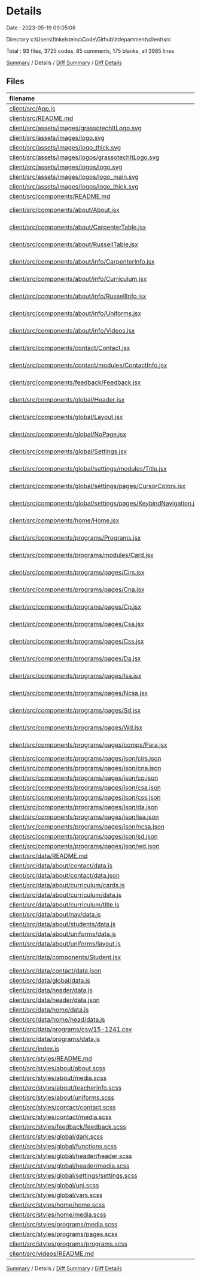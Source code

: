 # Details

Date : 2023-05-19 09:05:06

Directory c:\\Users\\finkelsteinc\\Code\\Github\\itdepartment\\client\\src

Total : 93 files,  3725 codes, 85 comments, 175 blanks, all 3985 lines

[Summary](results.md) / Details / [Diff Summary](diff.md) / [Diff Details](diff-details.md)

## Files
| filename | language | code | comment | blank | total |
| :--- | :--- | ---: | ---: | ---: | ---: |
| [client/src/App.js](/client/src/App.js) | JavaScript | 114 | 19 | 6 | 139 |
| [client/src/README.md](/client/src/README.md) | Markdown | 4 | 0 | 2 | 6 |
| [client/src/assets/images/grassotechItLogo.svg](/client/src/assets/images/grassotechItLogo.svg) | XML | 9 | 0 | 1 | 10 |
| [client/src/assets/images/logo.svg](/client/src/assets/images/logo.svg) | XML | 9 | 0 | 1 | 10 |
| [client/src/assets/images/logo_thick.svg](/client/src/assets/images/logo_thick.svg) | XML | 9 | 0 | 1 | 10 |
| [client/src/assets/images/logos/grassotechItLogo.svg](/client/src/assets/images/logos/grassotechItLogo.svg) | XML | 9 | 0 | 1 | 10 |
| [client/src/assets/images/logos/logo.svg](/client/src/assets/images/logos/logo.svg) | XML | 9 | 0 | 1 | 10 |
| [client/src/assets/images/logos/logo_main.svg](/client/src/assets/images/logos/logo_main.svg) | XML | 1 | 0 | 0 | 1 |
| [client/src/assets/images/logos/logo_thick.svg](/client/src/assets/images/logos/logo_thick.svg) | XML | 9 | 0 | 1 | 10 |
| [client/src/components/README.md](/client/src/components/README.md) | Markdown | 2 | 0 | 0 | 2 |
| [client/src/components/about/About.jsx](/client/src/components/about/About.jsx) | JavaScript JSX | 30 | 0 | 3 | 33 |
| [client/src/components/about/CarpenterTable.jsx](/client/src/components/about/CarpenterTable.jsx) | JavaScript JSX | 52 | 1 | 4 | 57 |
| [client/src/components/about/RussellTable.jsx](/client/src/components/about/RussellTable.jsx) | JavaScript JSX | 48 | 0 | 5 | 53 |
| [client/src/components/about/info/CarpenterInfo.jsx](/client/src/components/about/info/CarpenterInfo.jsx) | JavaScript JSX | 21 | 0 | 2 | 23 |
| [client/src/components/about/info/Curriculum.jsx](/client/src/components/about/info/Curriculum.jsx) | JavaScript JSX | 40 | 1 | 2 | 43 |
| [client/src/components/about/info/RussellInfo.jsx](/client/src/components/about/info/RussellInfo.jsx) | JavaScript JSX | 29 | 0 | 3 | 32 |
| [client/src/components/about/info/Uniforms.jsx](/client/src/components/about/info/Uniforms.jsx) | JavaScript JSX | 27 | 3 | 2 | 32 |
| [client/src/components/about/info/Videos.jsx](/client/src/components/about/info/Videos.jsx) | JavaScript JSX | 15 | 0 | 2 | 17 |
| [client/src/components/contact/Contact.jsx](/client/src/components/contact/Contact.jsx) | JavaScript JSX | 19 | 0 | 3 | 22 |
| [client/src/components/contact/modules/ContactInfo.jsx](/client/src/components/contact/modules/ContactInfo.jsx) | JavaScript JSX | 54 | 0 | 3 | 57 |
| [client/src/components/feedback/Feedback.jsx](/client/src/components/feedback/Feedback.jsx) | JavaScript JSX | 16 | 0 | 3 | 19 |
| [client/src/components/global/Header.jsx](/client/src/components/global/Header.jsx) | JavaScript JSX | 49 | 0 | 5 | 54 |
| [client/src/components/global/Layout.jsx](/client/src/components/global/Layout.jsx) | JavaScript JSX | 69 | 2 | 4 | 75 |
| [client/src/components/global/NoPage.jsx](/client/src/components/global/NoPage.jsx) | JavaScript JSX | 20 | 0 | 2 | 22 |
| [client/src/components/global/Settings.jsx](/client/src/components/global/Settings.jsx) | JavaScript JSX | 17 | 1 | 2 | 20 |
| [client/src/components/global/settings/modules/Title.jsx](/client/src/components/global/settings/modules/Title.jsx) | JavaScript JSX | 7 | 0 | 2 | 9 |
| [client/src/components/global/settings/pages/CursorColors.jsx](/client/src/components/global/settings/pages/CursorColors.jsx) | JavaScript JSX | 48 | 6 | 3 | 57 |
| [client/src/components/global/settings/pages/KeybindNavigation.jsx](/client/src/components/global/settings/pages/KeybindNavigation.jsx) | JavaScript JSX | 26 | 0 | 2 | 28 |
| [client/src/components/home/Home.jsx](/client/src/components/home/Home.jsx) | JavaScript JSX | 83 | 0 | 5 | 88 |
| [client/src/components/programs/Programs.jsx](/client/src/components/programs/Programs.jsx) | JavaScript JSX | 25 | 0 | 3 | 28 |
| [client/src/components/programs/modules/Card.jsx](/client/src/components/programs/modules/Card.jsx) | JavaScript JSX | 10 | 0 | 2 | 12 |
| [client/src/components/programs/pages/Cirs.jsx](/client/src/components/programs/pages/Cirs.jsx) | JavaScript JSX | 39 | 0 | 4 | 43 |
| [client/src/components/programs/pages/Cna.jsx](/client/src/components/programs/pages/Cna.jsx) | JavaScript JSX | 24 | 0 | 2 | 26 |
| [client/src/components/programs/pages/Cp.jsx](/client/src/components/programs/pages/Cp.jsx) | JavaScript JSX | 26 | 0 | 4 | 30 |
| [client/src/components/programs/pages/Csa.jsx](/client/src/components/programs/pages/Csa.jsx) | JavaScript JSX | 26 | 0 | 4 | 30 |
| [client/src/components/programs/pages/Css.jsx](/client/src/components/programs/pages/Css.jsx) | JavaScript JSX | 26 | 0 | 4 | 30 |
| [client/src/components/programs/pages/Da.jsx](/client/src/components/programs/pages/Da.jsx) | JavaScript JSX | 26 | 0 | 4 | 30 |
| [client/src/components/programs/pages/Isa.jsx](/client/src/components/programs/pages/Isa.jsx) | JavaScript JSX | 26 | 0 | 4 | 30 |
| [client/src/components/programs/pages/Ncsa.jsx](/client/src/components/programs/pages/Ncsa.jsx) | JavaScript JSX | 26 | 0 | 4 | 30 |
| [client/src/components/programs/pages/Sd.jsx](/client/src/components/programs/pages/Sd.jsx) | JavaScript JSX | 26 | 0 | 4 | 30 |
| [client/src/components/programs/pages/Wd.jsx](/client/src/components/programs/pages/Wd.jsx) | JavaScript JSX | 26 | 0 | 4 | 30 |
| [client/src/components/programs/pages/comps/Para.jsx](/client/src/components/programs/pages/comps/Para.jsx) | JavaScript JSX | 11 | 0 | 2 | 13 |
| [client/src/components/programs/pages/json/cirs.json](/client/src/components/programs/pages/json/cirs.json) | JSON | 11 | 0 | 0 | 11 |
| [client/src/components/programs/pages/json/cna.json](/client/src/components/programs/pages/json/cna.json) | JSON | 10 | 0 | 0 | 10 |
| [client/src/components/programs/pages/json/cp.json](/client/src/components/programs/pages/json/cp.json) | JSON | 8 | 0 | 0 | 8 |
| [client/src/components/programs/pages/json/csa.json](/client/src/components/programs/pages/json/csa.json) | JSON | 10 | 0 | 0 | 10 |
| [client/src/components/programs/pages/json/css.json](/client/src/components/programs/pages/json/css.json) | JSON | 11 | 0 | 0 | 11 |
| [client/src/components/programs/pages/json/da.json](/client/src/components/programs/pages/json/da.json) | JSON | 11 | 0 | 0 | 11 |
| [client/src/components/programs/pages/json/isa.json](/client/src/components/programs/pages/json/isa.json) | JSON | 10 | 0 | 0 | 10 |
| [client/src/components/programs/pages/json/ncsa.json](/client/src/components/programs/pages/json/ncsa.json) | JSON | 10 | 0 | 0 | 10 |
| [client/src/components/programs/pages/json/sd.json](/client/src/components/programs/pages/json/sd.json) | JSON | 11 | 0 | 0 | 11 |
| [client/src/components/programs/pages/json/wd.json](/client/src/components/programs/pages/json/wd.json) | JSON | 11 | 0 | 0 | 11 |
| [client/src/data/README.md](/client/src/data/README.md) | Markdown | 35 | 0 | 0 | 35 |
| [client/src/data/about/contact/data.js](/client/src/data/about/contact/data.js) | JavaScript | 17 | 0 | 0 | 17 |
| [client/src/data/about/contact/data.json](/client/src/data/about/contact/data.json) | JSON | 14 | 0 | 0 | 14 |
| [client/src/data/about/curriculum/cards.js](/client/src/data/about/curriculum/cards.js) | JavaScript | 7 | 0 | 0 | 7 |
| [client/src/data/about/curriculum/data.js](/client/src/data/about/curriculum/data.js) | JavaScript | 19 | 0 | 0 | 19 |
| [client/src/data/about/curriculum/title.js](/client/src/data/about/curriculum/title.js) | JavaScript | 7 | 0 | 0 | 7 |
| [client/src/data/about/nav/data.js](/client/src/data/about/nav/data.js) | JavaScript | 8 | 0 | 0 | 8 |
| [client/src/data/about/students/data.js](/client/src/data/about/students/data.js) | JavaScript | 25 | 3 | 2 | 30 |
| [client/src/data/about/uniforms/data.js](/client/src/data/about/uniforms/data.js) | JavaScript | 11 | 0 | 0 | 11 |
| [client/src/data/about/uniforms/layout.js](/client/src/data/about/uniforms/layout.js) | JavaScript | 4 | 0 | 0 | 4 |
| [client/src/data/components/Student.jsx](/client/src/data/components/Student.jsx) | JavaScript JSX | 12 | 0 | 2 | 14 |
| [client/src/data/contact/data.json](/client/src/data/contact/data.json) | JSON | 6 | 0 | 0 | 6 |
| [client/src/data/global/data.js](/client/src/data/global/data.js) | JavaScript | 8 | 0 | 0 | 8 |
| [client/src/data/header/data.js](/client/src/data/header/data.js) | JavaScript | 7 | 0 | 0 | 7 |
| [client/src/data/header/data.json](/client/src/data/header/data.json) | JSON | 6 | 0 | 0 | 6 |
| [client/src/data/home/data.js](/client/src/data/home/data.js) | JavaScript | 8 | 0 | 1 | 9 |
| [client/src/data/home/head/data.js](/client/src/data/home/head/data.js) | JavaScript | 4 | 0 | 0 | 4 |
| [client/src/data/programs/csv/15-1241.csv](/client/src/data/programs/csv/15-1241.csv) | CSV | 193 | 0 | 1 | 194 |
| [client/src/data/programs/data.js](/client/src/data/programs/data.js) | JavaScript | 13 | 1 | 1 | 15 |
| [client/src/index.js](/client/src/index.js) | JavaScript | 10 | 0 | 3 | 13 |
| [client/src/styles/README.md](/client/src/styles/README.md) | Markdown | 2 | 0 | 1 | 3 |
| [client/src/styles/about/about.scss](/client/src/styles/about/about.scss) | SCSS | 343 | 13 | 1 | 357 |
| [client/src/styles/about/media.scss](/client/src/styles/about/media.scss) | SCSS | 80 | 6 | 0 | 86 |
| [client/src/styles/about/teacherinfo.scss](/client/src/styles/about/teacherinfo.scss) | SCSS | 44 | 0 | 0 | 44 |
| [client/src/styles/about/uniforms.scss](/client/src/styles/about/uniforms.scss) | SCSS | 51 | 0 | 0 | 51 |
| [client/src/styles/contact/contact.scss](/client/src/styles/contact/contact.scss) | SCSS | 27 | 0 | 0 | 27 |
| [client/src/styles/contact/media.scss](/client/src/styles/contact/media.scss) | SCSS | 41 | 0 | 0 | 41 |
| [client/src/styles/feedback/feedback.scss](/client/src/styles/feedback/feedback.scss) | SCSS | 109 | 0 | 1 | 110 |
| [client/src/styles/global/dark.scss](/client/src/styles/global/dark.scss) | SCSS | 209 | 2 | 34 | 245 |
| [client/src/styles/global/functions.scss](/client/src/styles/global/functions.scss) | SCSS | 3 | 0 | 0 | 3 |
| [client/src/styles/global/header/header.scss](/client/src/styles/global/header/header.scss) | SCSS | 169 | 2 | 1 | 172 |
| [client/src/styles/global/header/media.scss](/client/src/styles/global/header/media.scss) | SCSS | 67 | 0 | 0 | 67 |
| [client/src/styles/global/settings/settings.scss](/client/src/styles/global/settings/settings.scss) | SCSS | 288 | 5 | 3 | 296 |
| [client/src/styles/global/uni.scss](/client/src/styles/global/uni.scss) | SCSS | 102 | 0 | 2 | 104 |
| [client/src/styles/global/vars.scss](/client/src/styles/global/vars.scss) | SCSS | 17 | 0 | 2 | 19 |
| [client/src/styles/home/home.scss](/client/src/styles/home/home.scss) | SCSS | 240 | 13 | 1 | 254 |
| [client/src/styles/home/media.scss](/client/src/styles/home/media.scss) | SCSS | 107 | 0 | 1 | 108 |
| [client/src/styles/programs/media.scss](/client/src/styles/programs/media.scss) | SCSS | 11 | 0 | 0 | 11 |
| [client/src/styles/programs/pages.scss](/client/src/styles/programs/pages.scss) | SCSS | 62 | 0 | 2 | 64 |
| [client/src/styles/programs/programs.scss](/client/src/styles/programs/programs.scss) | SCSS | 73 | 7 | 0 | 80 |
| [client/src/videos/README.md](/client/src/videos/README.md) | Markdown | 1 | 0 | 0 | 1 |

[Summary](results.md) / Details / [Diff Summary](diff.md) / [Diff Details](diff-details.md)